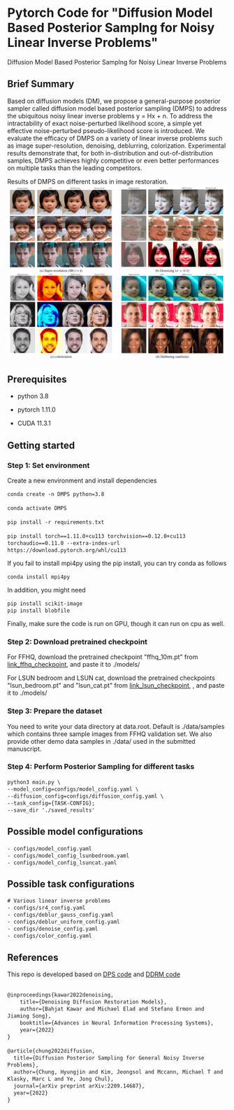 # Pytorch Code for "Diffusion Model Based Posterior Samplng for Noisy Linear Inverse Problems"
Diffusion Model Based Posterior Samplng for Noisy Linear Inverse Problems


## Brief Summary
Based on diffusion models (DM), we propose a general-purpose posterior sampler called diffusion model based posterior sampling (DMPS) to address the ubiquitous noisy linear inverse problems y = Hx + n. To address the intractability of exact noise-perturbed likelihood score, a simple yet effective noise-perturbed pseudo-likelihood score is introduced. 
We evaluate the efficacy of DMPS on a variety of linear inverse problems such as image super-resolution, denoising, deblurring, colorization. Experimental results demonstrate that, for both in-distribution and out-of-distribution samples,  DMPS achieves highly competitive or even better performances on multiple tasks than the leading competitors. 



Results of DMPS on different tasks in image restoration. 
![cover-img](./figures/cover.png)


## Prerequisites
- python 3.8

- pytorch 1.11.0

- CUDA 11.3.1


## Getting started 



### Step 1: Set environment

Create a new environment and install dependencies

```
conda create -n DMPS python=3.8

conda activate DMPS

pip install -r requirements.txt

pip install torch==1.11.0+cu113 torchvision==0.12.0+cu113 torchaudio==0.11.0 --extra-index-url https://download.pytorch.org/whl/cu113
```

If you fail to install mpi4py using the pip install, you can try conda as follows
```
conda install mpi4py
```

In addition, you might need 

```
pip install scikit-image
pip install blobfile
```

Finally, make sure the code is run on GPU, though it can run on cpu as well.  


### Step 2:  Download pretrained checkpoint
For FFHQ, download the pretrained checkpoint "ffhq_10m.pt"  from  [link_ffhq_checkpoint](https://drive.google.com/drive/folders/1jElnRoFv7b31fG0v6pTSQkelbSX3xGZh?usp=sharing), and paste it to ./models/


For LSUN bedroom and LSUN cat, download the pretrained checkpoints "lsun_bedroom.pt"  and  "lsun_cat.pt"  from  [link_lsun_checkpoint](https://github.com/openai/guided-diffusion), , and paste it to ./models/

### Step 3:  Prepare the dataset
You need to write your data directory at data.root. Default is ./data/samples which contains three sample images from FFHQ validation set. We also provide other demo data samples in ./data/ used in the submitted manuscript.

### Step 4: Perform Posterior Sampling for different tasks 

```
python3 main.py \
--model_config=configs/model_config.yaml \
--diffusion_config=configs/diffusion_config.yaml \
--task_config={TASK-CONFIG};
--save_dir './saved_results'
```



## Possible model configurations

```
- configs/model_config.yaml 
- configs/model_config_lsunbedroom.yaml
- configs/model_config_lsuncat.yaml

```


## Possible task configurations
```
# Various linear inverse problems
- configs/sr4_config.yaml
- configs/deblur_gauss_config.yaml
- configs/deblur_uniform_config.yaml
- configs/denoise_config.yaml
- configs/color_config.yaml

```


## References

This repo is developed based on  [DPS code](https://github.com/DPS2022/diffusion-posterior-sampling) and  [DDRM code](https://github.com/bahjat-kawar/ddrm)
```

@inproceedings{kawar2022denoising,
    title={Denoising Diffusion Restoration Models},
    author={Bahjat Kawar and Michael Elad and Stefano Ermon and Jiaming Song},
    booktitle={Advances in Neural Information Processing Systems},
    year={2022}
}

@article{chung2022diffusion,
  title={Diffusion Posterior Sampling for General Noisy Inverse Problems},
  author={Chung, Hyungjin and Kim, Jeongsol and Mccann, Michael T and Klasky, Marc L and Ye, Jong Chul},
  journal={arXiv preprint arXiv:2209.14687},
  year={2022}
}

```

